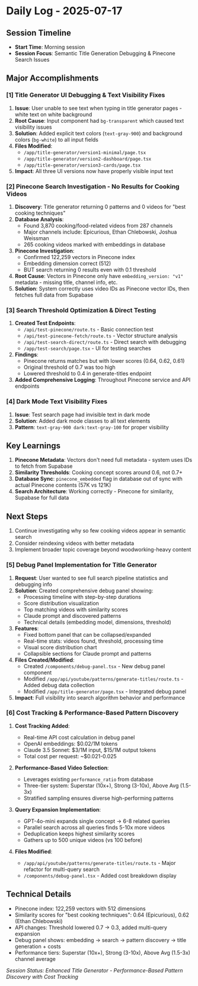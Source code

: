 # Daily Log - 2025-07-17

## Session Timeline

- **Start Time**: Morning session
- **Session Focus**: Semantic Title Generation Debugging & Pinecone Search Issues

## Major Accomplishments

### [1] Title Generator UI Debugging & Text Visibility Fixes

1. **Issue**: User unable to see text when typing in title generator pages - white text on white background
2. **Root Cause**: Input component had `bg-transparent` which caused text visibility issues
3. **Solution**: Added explicit text colors (`text-gray-900`) and background colors (`bg-white`) to all input fields
4. **Files Modified**:
   - `/app/title-generator/version1-minimal/page.tsx`
   - `/app/title-generator/version2-dashboard/page.tsx`
   - `/app/title-generator/version3-cards/page.tsx`
5. **Impact**: All three UI versions now have properly visible input text

### [2] Pinecone Search Investigation - No Results for Cooking Videos

1. **Discovery**: Title generator returning 0 patterns and 0 videos for "best cooking techniques"
2. **Database Analysis**:
   - Found 3,870 cooking/food-related videos from 287 channels
   - Major channels include: Epicurious, Ethan Chlebowski, Joshua Weissman
   - 265 cooking videos marked with embeddings in database
3. **Pinecone Investigation**:
   - Confirmed 122,259 vectors in Pinecone index
   - Embedding dimension correct (512)
   - BUT search returning 0 results even with 0.1 threshold
4. **Root Cause**: Vectors in Pinecone only have `embedding_version: "v1"` metadata - missing title, channel info, etc.
5. **Solution**: System correctly uses video IDs as Pinecone vector IDs, then fetches full data from Supabase

### [3] Search Threshold Optimization & Direct Testing

1. **Created Test Endpoints**:
   - `/api/test-pinecone/route.ts` - Basic connection test
   - `/api/test-pinecone-fetch/route.ts` - Vector structure analysis
   - `/api/test-search-direct/route.ts` - Direct search with debugging
   - `/app/test-search/page.tsx` - UI for testing searches
2. **Findings**: 
   - Pinecone returns matches but with lower scores (0.64, 0.62, 0.61)
   - Original threshold of 0.7 was too high
   - Lowered threshold to 0.4 in generate-titles endpoint
3. **Added Comprehensive Logging**: Throughout Pinecone service and API endpoints

### [4] Dark Mode Text Visibility Fixes

1. **Issue**: Test search page had invisible text in dark mode
2. **Solution**: Added dark mode classes to all text elements
3. **Pattern**: `text-gray-900 dark:text-gray-100` for proper visibility

## Key Learnings

1. **Pinecone Metadata**: Vectors don't need full metadata - system uses IDs to fetch from Supabase
2. **Similarity Thresholds**: Cooking concept scores around 0.6, not 0.7+
3. **Database Sync**: `pinecone_embedded` flag in database out of sync with actual Pinecone contents (57K vs 121K)
4. **Search Architecture**: Working correctly - Pinecone for similarity, Supabase for full data

## Next Steps

1. Continue investigating why so few cooking videos appear in semantic search
2. Consider reindexing videos with better metadata
3. Implement broader topic coverage beyond woodworking-heavy content

### [5] Debug Panel Implementation for Title Generator

1. **Request**: User wanted to see full search pipeline statistics and debugging info
2. **Solution**: Created comprehensive debug panel showing:
   - Processing timeline with step-by-step durations
   - Score distribution visualization
   - Top matching videos with similarity scores
   - Claude prompt and discovered patterns
   - Technical details (embedding model, dimensions, threshold)
3. **Features**:
   - Fixed bottom panel that can be collapsed/expanded
   - Real-time stats: videos found, threshold, processing time
   - Visual score distribution chart
   - Collapsible sections for Claude prompt and patterns
4. **Files Created/Modified**:
   - Created `/components/debug-panel.tsx` - New debug panel component
   - Modified `/app/api/youtube/patterns/generate-titles/route.ts` - Added debug data collection
   - Modified `/app/title-generator/page.tsx` - Integrated debug panel
5. **Impact**: Full visibility into search algorithm behavior and performance

### [6] Cost Tracking & Performance-Based Pattern Discovery

1. **Cost Tracking Added**: 
   - Real-time API cost calculation in debug panel
   - OpenAI embeddings: $0.02/1M tokens
   - Claude 3.5 Sonnet: $3/1M input, $15/1M output tokens
   - Total cost per request: ~$0.021-0.025

2. **Performance-Based Video Selection**:
   - Leverages existing `performance_ratio` from database
   - Three-tier system: Superstar (10x+), Strong (3-10x), Above Avg (1.5-3x)
   - Stratified sampling ensures diverse high-performing patterns

3. **Query Expansion Implementation**:
   - GPT-4o-mini expands single concept → 6-8 related queries
   - Parallel search across all queries finds 5-10x more videos
   - Deduplication keeps highest similarity scores
   - Gathers up to 500 unique videos (vs 100 before)

4. **Files Modified**:
   - `/app/api/youtube/patterns/generate-titles/route.ts` - Major refactor for multi-query search
   - `/components/debug-panel.tsx` - Added cost breakdown display

## Technical Details

- Pinecone index: 122,259 vectors with 512 dimensions
- Similarity scores for "best cooking techniques": 0.64 (Epicurious), 0.62 (Ethan Chlebowski)
- API changes: Threshold lowered 0.7 → 0.3, added multi-query expansion
- Debug panel shows: embedding → search → pattern discovery → title generation + costs
- Performance tiers: Superstar (10x+), Strong (3-10x), Above Avg (1.5-3x) channel average

*Session Status: Enhanced Title Generator - Performance-Based Pattern Discovery with Cost Tracking*